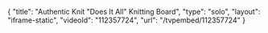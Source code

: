 {
    "title": "Authentic Knit \"Does It All\"  Knitting Board",
    "type": "solo",
    "layout": "iframe-static",
    "videoId": "112357724",
    "url": "\/tvpembed\/112357724"
}